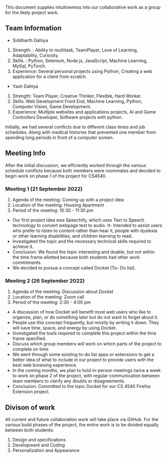This document supplies intuitiveness into our collaborative work as a group for the likely project work.

## Team Information

- Siddharth Dahiya
1. Strength. : Ability to multitask, TeamPlayer, Love of Learning, Adaptability, Curiosity.
2. Skills.   : Python, Selenium, Node.js, JavaScript, Machine Learning, MySql, PyTorch.
3. Experience: Several personal projects using Python, Creating a web application for a client from scratch.
 
- Yash Dahiya
1. Strength: Team Player, Creative Thinker, Flexible, Hard Worker.
2. Skills: Web Development Front End, Machine Learning, Python, Computer Vision, Game Development.
3. Experience: Multiple websites and applications projects, Ai and Game Controllers Developer, Software projects with python. 
  
Initially, we had several conflicts due to different class times and job schedules. Along with medical histories that prevented one member from spending long periods in front of a computer screen.

## Meeting Info
After the initial discussion, we efficiently worked through the various schedule conflicts because both members were roommates and decided to begin work on phase 1 of the project for CS4540.

### Meeting 1 (21 September 2022)
 1. Agenda of the meeting: Coming up with a project idea
 2. Location of the meeting: Housing Apartment
 3. Period of the meeting: 10:30 - 11:30 pm
- Our first project idea was Speechify, which uses Text to Speech technology to convert webpage text to audio. 
It- Intended to assist users who prefer to listen to content rather than hear it, people with dyslexia or other learning disabilities, and children learning to read. 
- Investigated the topic and the necessary technical skills required to achieve it. 
- Conclusion: We found the topic interesting and doable, but not within the time frame allotted because both students had other work commitments. 
- We decided to pursue a concept called Docket (To- Do list).

### Meeting 2 (26 September 2022)
 1. Agenda of the meeting: Discussion about Docket
 2. Location of the meeting: Zoom call
 3. Period of the meeting: 2:30 - 4:00 pm
- A discussion of how Docket will benefit most web users who like to organize, plan, or do something later but do not want to forget about it. 
- People use this concept frequently, but mostly by writing it down. They will save time, space, and energy by using Docket. 
- Investigated the tools required to complete this project within the time frame specified. 
- Discuss which group members will work on which parts of the project to complete on time. 
- We went through some existing to-do list apps or extensions to get a better idea of what to include in our project to provide users with the best web browsing experience.
- In the coming months, we plan to hold in-person meetings twice a week to work on phase 2 of the project, with regular communication between team members to clarify any doubts or disagreements. 
- Conclusion: Committed to the topic Docket for our CS 4540 Firefox Extension project.

## Divison of work
All current and future collaboration work will take place via GitHub. 
For the various build phases of the project, the entire work is to be divided equally between both students: 
1. Design and specifications 
2. Development and Coding 
3. Personalization and Appearance



  
  

